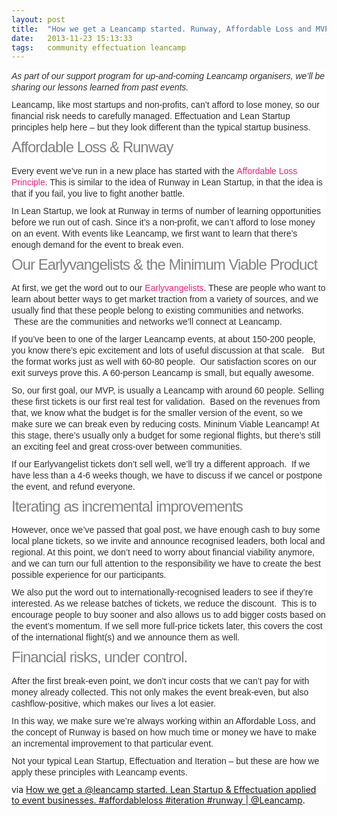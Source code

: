 ```yaml
---
layout: post
title:  "How we get a Leancamp started. Runway, Affordable Loss and MVPs in the event business."
date:   2013-11-23 15:13:33
tags:   community effectuation leancamp
---
```


<p style="padding-top: 0px; padding-right: 0px; padding-bottom: 10px; padding-left: 0px; border-style: initial; border-color: initial; border-image: initial; outline-width: 0px; outline-style: initial; outline-color: initial; vertical-align: baseline; background-image: initial; background-attachment: initial; background-origin: initial; background-clip: initial; background-color: #ffffff; line-height: 18px; color: #2e2e2e; font-family: Arial, Verdana, sans-serif; border-width: 0px; margin: 0px;"><em style="border-style: initial; border-color: initial; border-image: initial; outline-width: 0px; outline-style: initial; outline-color: initial; vertical-align: baseline; background-image: initial; background-attachment: initial; background-origin: initial; background-clip: initial; background-color: transparent; border-width: 0px; padding: 0px; margin: 0px;">As part of our support program for up-and-coming Leancamp organisers, we’ll be sharing our lessons learned from past events.</em></p>
<p style="padding-top: 0px; padding-right: 0px; padding-bottom: 10px; padding-left: 0px; border-style: initial; border-color: initial; border-image: initial; outline-width: 0px; outline-style: initial; outline-color: initial; vertical-align: baseline; background-image: initial; background-attachment: initial; background-origin: initial; background-clip: initial; background-color: #ffffff; line-height: 18px; color: #2e2e2e; font-family: Arial, Verdana, sans-serif; border-width: 0px; margin: 0px;">Leancamp, like most startups and non-profits, can’t afford to lose money, so our financial risk needs to carefully managed. Effectuation and Lean Startup principles help here – but they look different than the typical startup business.</p>

<h2 style="padding-top: 0px; padding-right: 0px; padding-bottom: 15px; padding-left: 0px; border-style: initial; border-color: initial; border-image: initial; outline-width: 0px; outline-style: initial; outline-color: initial; font-size: 24px; vertical-align: baseline; background-image: initial; background-attachment: initial; background-origin: initial; background-clip: initial; background-color: #ffffff; color: #808080; letter-spacing: -1px; line-height: 1.1em; font-weight: normal; font-family: Arial, Verdana, sans-serif; border-width: 0px; margin: 0px;">Affordable Loss &amp; Runway</h2>
<p style="padding-top: 0px; padding-right: 0px; padding-bottom: 10px; padding-left: 0px; border-style: initial; border-color: initial; border-image: initial; outline-width: 0px; outline-style: initial; outline-color: initial; vertical-align: baseline; background-image: initial; background-attachment: initial; background-origin: initial; background-clip: initial; background-color: #ffffff; line-height: 18px; color: #2e2e2e; font-family: Arial, Verdana, sans-serif; border-width: 0px; margin: 0px;">Every event we’ve run in a new place has started with the <a style="border-style: initial; border-color: initial; border-image: initial; outline-width: 0px; outline-style: initial; outline-color: initial; vertical-align: baseline; background-image: initial; background-attachment: initial; background-origin: initial; background-clip: initial; background-color: transparent; text-decoration: none; color: #ed217c; border-width: 0px; padding: 0px; margin: 0px;" href="http://leanca.mp/2011/11/effectuation-in-3-minutes/">Affordable Loss Principle</a>. This is similar to the idea of Runway in Lean Startup, in that the idea is that if you fail, you live to fight another battle.</p>
<p style="padding-top: 0px; padding-right: 0px; padding-bottom: 10px; padding-left: 0px; border-style: initial; border-color: initial; border-image: initial; outline-width: 0px; outline-style: initial; outline-color: initial; vertical-align: baseline; background-image: initial; background-attachment: initial; background-origin: initial; background-clip: initial; background-color: #ffffff; line-height: 18px; color: #2e2e2e; font-family: Arial, Verdana, sans-serif; border-width: 0px; margin: 0px;">In Lean Startup, we look at Runway in terms of number of learning opportunities before we run out of cash. Since it’s a non-profit, we can’t afford to lose money on an event. With events like Leancamp, we first want to learn that there’s enough demand for the event to break even.</p>

<h2 style="padding-top: 0px; padding-right: 0px; padding-bottom: 15px; padding-left: 0px; border-style: initial; border-color: initial; border-image: initial; outline-width: 0px; outline-style: initial; outline-color: initial; font-size: 24px; vertical-align: baseline; background-image: initial; background-attachment: initial; background-origin: initial; background-clip: initial; background-color: #ffffff; color: #808080; letter-spacing: -1px; line-height: 1.1em; font-weight: normal; font-family: Arial, Verdana, sans-serif; border-width: 0px; margin: 0px;">Our Earlyvangelists &amp; the Minimum Viable Product</h2>
<p style="padding-top: 0px; padding-right: 0px; padding-bottom: 10px; padding-left: 0px; border-style: initial; border-color: initial; border-image: initial; outline-width: 0px; outline-style: initial; outline-color: initial; vertical-align: baseline; background-image: initial; background-attachment: initial; background-origin: initial; background-clip: initial; background-color: #ffffff; line-height: 18px; color: #2e2e2e; font-family: Arial, Verdana, sans-serif; border-width: 0px; margin: 0px;">At first, we get the word out to our <a style="border-style: initial; border-color: initial; border-image: initial; outline-width: 0px; outline-style: initial; outline-color: initial; vertical-align: baseline; background-image: initial; background-attachment: initial; background-origin: initial; background-clip: initial; background-color: transparent; text-decoration: none; color: #ed217c; border-width: 0px; padding: 0px; margin: 0px;" href="http://www.saintsal.com/2011/09/5-traits-of-earlyvangelists-aka-how-to-solve-problems-that-pay/">Earlyvangelists</a>. These are people who want to learn about better ways to get market traction from a variety of sources, and we usually find that these people belong to existing communities and networks.  These are the communities and networks we’ll connect at Leancamp.</p>
<p style="padding-top: 0px; padding-right: 0px; padding-bottom: 10px; padding-left: 0px; border-style: initial; border-color: initial; border-image: initial; outline-width: 0px; outline-style: initial; outline-color: initial; vertical-align: baseline; background-image: initial; background-attachment: initial; background-origin: initial; background-clip: initial; background-color: #ffffff; line-height: 18px; color: #2e2e2e; font-family: Arial, Verdana, sans-serif; border-width: 0px; margin: 0px;">If you’ve been to one of the larger Leancamp events, at about 150-200 people, you know there’s epic excitement and lots of useful discussion at that scale.   But the format works just as well with 60-80 people.  Our satisfaction scores on our exit surveys prove this. A 60-person Leancamp is small, but equally awesome.</p>
<p style="padding-top: 0px; padding-right: 0px; padding-bottom: 10px; padding-left: 0px; border-style: initial; border-color: initial; border-image: initial; outline-width: 0px; outline-style: initial; outline-color: initial; vertical-align: baseline; background-image: initial; background-attachment: initial; background-origin: initial; background-clip: initial; background-color: #ffffff; line-height: 18px; color: #2e2e2e; font-family: Arial, Verdana, sans-serif; border-width: 0px; margin: 0px;">So, our first goal, our MVP, is usually a Leancamp with around 60 people. Selling these first tickets is our first real test for validation.  Based on the revenues from that, we know what the budget is for the smaller version of the event, so we make sure we can break even by reducing costs. Mininum Viable Leancamp! At this stage, there’s usually only a budget for some regional flights, but there’s still an exciting feel and great cross-over between communities.</p>
<p style="padding-top: 0px; padding-right: 0px; padding-bottom: 10px; padding-left: 0px; border-style: initial; border-color: initial; border-image: initial; outline-width: 0px; outline-style: initial; outline-color: initial; vertical-align: baseline; background-image: initial; background-attachment: initial; background-origin: initial; background-clip: initial; background-color: #ffffff; line-height: 18px; color: #2e2e2e; font-family: Arial, Verdana, sans-serif; border-width: 0px; margin: 0px;">If our Earlyvangelist tickets don’t sell well, we’ll try a different approach.  If we have less than a 4-6 weeks though, we have to discuss if we cancel or postpone the event, and refund everyone.</p>

<h2 style="padding-top: 0px; padding-right: 0px; padding-bottom: 15px; padding-left: 0px; border-style: initial; border-color: initial; border-image: initial; outline-width: 0px; outline-style: initial; outline-color: initial; font-size: 24px; vertical-align: baseline; background-image: initial; background-attachment: initial; background-origin: initial; background-clip: initial; background-color: #ffffff; color: #808080; letter-spacing: -1px; line-height: 1.1em; font-weight: normal; font-family: Arial, Verdana, sans-serif; border-width: 0px; margin: 0px;">Iterating as incremental improvements</h2>
<p style="padding-top: 0px; padding-right: 0px; padding-bottom: 10px; padding-left: 0px; border-style: initial; border-color: initial; border-image: initial; outline-width: 0px; outline-style: initial; outline-color: initial; vertical-align: baseline; background-image: initial; background-attachment: initial; background-origin: initial; background-clip: initial; background-color: #ffffff; line-height: 18px; color: #2e2e2e; font-family: Arial, Verdana, sans-serif; border-width: 0px; margin: 0px;">However, once we’ve passed that goal post, we have enough cash to buy some local plane tickets, so we invite and announce recognised leaders, both local and regional. At this point, we don’t need to worry about financial viability anymore, and we can turn our full attention to the responsibility we have to create the best possible experience for our participants.</p>
<p style="padding-top: 0px; padding-right: 0px; padding-bottom: 10px; padding-left: 0px; border-style: initial; border-color: initial; border-image: initial; outline-width: 0px; outline-style: initial; outline-color: initial; vertical-align: baseline; background-image: initial; background-attachment: initial; background-origin: initial; background-clip: initial; background-color: #ffffff; line-height: 18px; color: #2e2e2e; font-family: Arial, Verdana, sans-serif; border-width: 0px; margin: 0px;">We also put the word out to internationally-recognised leaders to see if they’re interested. As we release batches of tickets, we reduce the discount.  This is to encourage people to buy sooner and also allows us to add bigger costs based on the event’s momentum. If we sell more full-price tickets later, this covers the cost of the international flight(s) and we announce them as well.</p>

<h2 style="padding-top: 0px; padding-right: 0px; padding-bottom: 15px; padding-left: 0px; border-style: initial; border-color: initial; border-image: initial; outline-width: 0px; outline-style: initial; outline-color: initial; font-size: 24px; vertical-align: baseline; background-image: initial; background-attachment: initial; background-origin: initial; background-clip: initial; background-color: #ffffff; color: #808080; letter-spacing: -1px; line-height: 1.1em; font-weight: normal; font-family: Arial, Verdana, sans-serif; border-width: 0px; margin: 0px;">Financial risks, under control.</h2>
<p style="padding-top: 0px; padding-right: 0px; padding-bottom: 10px; padding-left: 0px; border-style: initial; border-color: initial; border-image: initial; outline-width: 0px; outline-style: initial; outline-color: initial; vertical-align: baseline; background-image: initial; background-attachment: initial; background-origin: initial; background-clip: initial; background-color: #ffffff; line-height: 18px; color: #2e2e2e; font-family: Arial, Verdana, sans-serif; border-width: 0px; margin: 0px;">After the first break-even point, we don’t incur costs that we can’t pay for with money already collected. This not only makes the event break-even, but also cashflow-positive, which makes our lives a lot easier.</p>
<p style="padding-top: 0px; padding-right: 0px; padding-bottom: 10px; padding-left: 0px; border-style: initial; border-color: initial; border-image: initial; outline-width: 0px; outline-style: initial; outline-color: initial; vertical-align: baseline; background-image: initial; background-attachment: initial; background-origin: initial; background-clip: initial; background-color: #ffffff; line-height: 18px; color: #2e2e2e; font-family: Arial, Verdana, sans-serif; border-width: 0px; margin: 0px;">In this way, we make sure we’re always working within an Affordable Loss, and the concept of Runway is based on how much time or money we have to make an incremental improvement to that particular event.</p>
<p style="padding-top: 0px; padding-right: 0px; padding-bottom: 10px; padding-left: 0px; border-style: initial; border-color: initial; border-image: initial; outline-width: 0px; outline-style: initial; outline-color: initial; vertical-align: baseline; background-image: initial; background-attachment: initial; background-origin: initial; background-clip: initial; background-color: #ffffff; line-height: 18px; color: #2e2e2e; font-family: Arial, Verdana, sans-serif; border-width: 0px; margin: 0px;">Not your typical Lean Startup, Effectuation and Iteration – but these are how we apply these principles with Leancamp events.</p>
via <a href="http://leanca.mp/2012/04/lean-startup-effectuation-applied-to-event-businesses-affordable-loss-iteration-leancamp/" rel="canonical">How we get a @leancamp started. Lean Startup &amp; Effectuation applied to event businesses. #affordableloss #iteration #runway | @Leancamp</a>.

